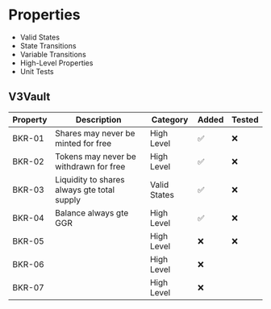 # Properties

- Valid States
- State Transitions
- Variable Transitions
- High-Level Properties
- Unit Tests

## V3Vault

| Property | Description                                 | Category     | Added | Tested |
| -------- | ------------------------------------------- | ------------ | ----- | ------ |
| BKR-01   | Shares may never be minted for free         | High Level   | ✅    | ❌     |
| BKR-02   | Tokens may never be withdrawn for free      | High Level   | ✅    | ❌     |
| BKR-03   | Liquidity to shares always gte total supply | Valid States | ✅    | ❌     |
| BKR-04   | Balance always gte GGR                      | High Level   | ✅    | ❌     |
| BKR-05   |                                             | High Level   | ❌    | ❌     |
| BKR-06   |                                             | High Level   | ❌    |        |
| BKR-07   |                                             | High Level   | ❌    |        |
